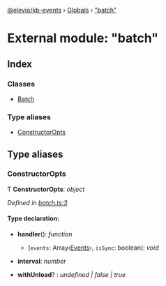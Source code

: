 [@elevio/kb-events](../README.md) › [Globals](../globals.md) › ["batch"](_batch_.md)

# External module: "batch"

## Index

### Classes

* [Batch](../classes/_batch_.batch.md)

### Type aliases

* [ConstructorOpts](_batch_.md#constructoropts)

## Type aliases

###  ConstructorOpts

Ƭ **ConstructorOpts**: *object*

*Defined in [batch.ts:3](https://github.com/elevio/kb-events/blob/9fb318c/src/batch.ts#L3)*

#### Type declaration:

* **handler**(): *function*

  * (`events`: Array‹[Events](_events_.md#events)›, `isSync`: boolean): *void*

* **interval**: *number*

* **withUnload**? : *undefined | false | true*
